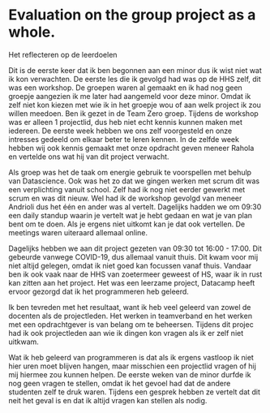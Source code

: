 # Evaluation on the group project as a whole.
Het reflecteren op de leerdoelen

Dit is de eerste keer dat ik ben begonnen aan een minor dus ik wist niet wat ik kon verwachten. De eerste les die ik gevolgd had was op de HHS zelf, dit was een workshop. De groepen waren al gemaakt en ik had nog geen groepje aangezien ik me later had aangemeld voor deze minor. Omdat ik zelf niet kon kiezen met wie ik in het groepje wou of aan welk project ik zou willen meedoen. Ben ik gezet in de Team Zero groep. Tijdens de workshop was er alleen 1 projectlid, dus heb niet echt kennis kunnen maken met iedereen. De eerste week hebben we ons zelf voorgesteld en onze intresses gedeeld om elkaar beter te leren kennen. In de zelfde week hebben wij ook kennis gemaakt met onze opdracht geven meneer Rahola en vertelde ons wat hij van dit project verwacht.

Als groep was het de taak om energie gebruik te voorspellen met behulp van Datascience. Ook was het zo dat we gingen werken met scrum dit was een verplichting vanuit school. Zelf had ik nog niet eerder gewerkt met scrum en was dit nieuw. Wel had ik de workshop gevolgd van meneer Andrioli dus het één en ander was al vertelt. Dagelijks hadden we om 09:30 een daily standup waarin je vertelt wat je hebt gedaan en wat je van plan bent om te doen. Als je ergens niet uitkomt kan je dat ook vertellen. De meetings waren uiteraard allemaal online. 

Dagelijks hebben we aan dit project gezeten van 09:30 tot 16:00 - 17:00. Dit gebeurde vanwege COVID-19, dus allemaal vanuit thuis. Dit kwam voor mij niet altijd gelegen, omdat ik niet goed kan focussen vanaf thuis. Vandaar ben ik ook vaak naar de HHS van zoetermeer geweest of HS, waar ik in rust kan zitten aan het project. Het was een leerzame project, Datacamp heeft ervoor gezorgd dat ik het programmeren heb geleerd. 

Ik ben tevreden met het resultaat, want ik heb veel geleerd van zowel de docenten als de projectleden. Het werken in teamverband en het werken met een opdrachtgever is van belang om te beheersen. Tijdens dit projec had ik ook projectleden aan wie ik dingen kon vragen als ik er zelf niet uitkwam.

Wat ik heb geleerd van programmeren is dat als ik ergens vastloop ik niet hier uren moet blijven hangen, maar misschien een projectlid vragen of hij mij hiermee zou kunnen helpen. De eerste weken van de minor durfde ik nog geen vragen te stellen, omdat ik het gevoel had dat de andere studenten zelf te druk waren. Tijdens een gesprek hebben ze vertelt dat dit neit het geval is en dat ik altijd vragen kan stellen als nodig.
